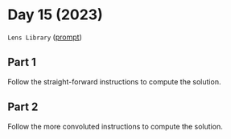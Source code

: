 # Day 15 (2023)

`Lens Library` ([prompt](https://adventofcode.com/2023/day/15))

## Part 1

Follow the straight-forward instructions to compute the solution.

## Part 2

Follow the more convoluted instructions to compute the solution.
